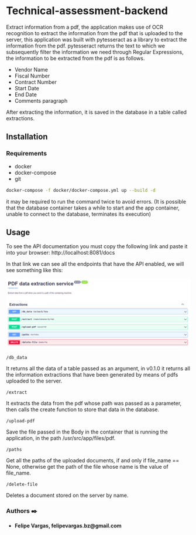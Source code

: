 # Technical-assessment-backend

Extract information from a pdf, the application makes use of OCR recognition to extract the information from the pdf that is uploaded to the server, this application was built with pytesseract as a library to extract the information from the pdf. pytesseract returns the text to which we subsequently filter the information we need through Regular Expressions, the information to be extracted from the pdf is as follows.

* Vendor Name
* Fiscal Number
* Contract Number
* Start Date
* End Date
* Comments paragraph

After extracting the information, it is saved in the database in a table called extractions.

## Installation

### Requirements
* docker
* docker-compose
* git

```bash
docker-compose -f docker/docker-compose.yml up --build -d
```
it may be required to run the command twice to avoid errors. (It is possible that the database container takes a while to start and the app container, unable to connect to the database, terminates its execution)

## Usage
To see the API documentation you must copy the following link and paste it into your browser:
http://localhost:8081/docs

In that link we can see all the endpoints that have the API enabled, we will see something like this:

<img src="https://github.com/felipevargas-bz/felipevargas-bz/blob/main/example-pdf-app.png" border="0" alt="aguila-imagen-animada-0035" />


```
/db_data
```
It returns all the data of a table passed as an argument, in v0.1.0 it returns all the information extractions that have been generated by means of pdfs uploaded to the server.

```
/extract
```
It extracts the data from the pdf whose path was passed as a parameter, then calls the create function to store that data in the database.

```
/upload-pdf
```
Save the file passed in the Body in the container that is running the application, in the path /usr/src/app/files/pdf.

```
/paths
```
Get all the paths of the uploaded documents, if and only if file_name == None, otherwise get the path of the file whose name is the value of file_name.

```
/delete-file
```
Deletes a document stored on the server by name.

### Authors :black_nib:
* __Felipe Vargas, felipevargas.bz@gmail.com__
